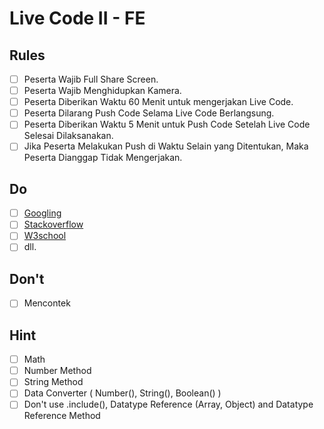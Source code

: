 # Live Code II - FE

## Rules

- [ ] Peserta Wajib Full Share Screen.
- [ ] Peserta Wajib Menghidupkan Kamera.
- [ ] Peserta Diberikan Waktu 60 Menit untuk mengerjakan Live Code.
- [ ] Peserta Dilarang Push Code Selama Live Code Berlangsung.
- [ ] Peserta Diberikan Waktu 5 Menit untuk Push Code Setelah Live Code Selesai Dilaksanakan.
- [ ] Jika Peserta Melakukan Push di Waktu Selain yang Ditentukan, Maka Peserta Dianggap Tidak Mengerjakan.

## Do

- [ ] [Googling](https://www.google.com/)
- [ ] [Stackoverflow](https://stackoverflow.com/)
- [ ] [W3school](https://www.w3schools.com/)
- [ ] dll.

## Don't

- [ ] Mencontek

## Hint

- [ ] Math
- [ ] Number Method
- [ ] String Method
- [ ] Data Converter ( Number(), String(), Boolean() )
- [ ] Don't use .include(), Datatype Reference (Array, Object) and Datatype Reference Method
